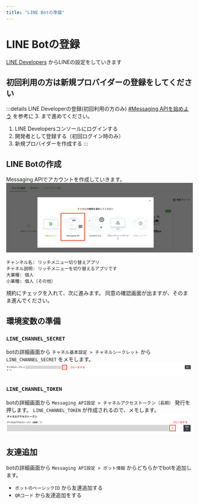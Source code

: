 ```yaml
---
title: "LINE Botの準備"
---
```


# LINE Botの登録

[LINE Developers](https://developers.line.biz/console/) からLINEの設定をしていきます

## 初回利用の方は新規プロバイダーの登録をしてください
:::details LINE Developerの登録(初回利用の方のみ)
[#Messaging APIを始めよう](https://developers.line.biz/ja/docs/messaging-api/getting-started/) を参考に 3. まで進めてください。

1. LINE Developersコンソールにログインする
2. 開発者として登録する（初回ログイン時のみ）
3. 新規プロバイダーを作成する
:::

## LINE Botの作成

Messaging APIでアカウントを作成していきます。
![](/images/books/line-rich-menu-handson/setup/create-line-bot-channel.png)

```text
チャンネル名: リッチメニュー切り替えアプリ
チャネル説明: リッチメニューを切り替えるアプリです
大業種: 個人
小業種: 個人（その他）
```

規約にチェックを入れて、次に進みます。
同意の確認画面が出ますが、そのまま進んでください。

## 環境変数の準備
### `LINE_CHANNEL_SECRET`

botの詳細画面から `チャネル基本設定 > チャネルシークレット` から `LINE_CHANNEL_SECRET` をメモします。
![](/images/books/line-rich-menu-handson/setup/channel-secret.png)

### `LINE_CHANNEL_TOKEN`

botの詳細画面から `Messaging API設定 > チャネルアクセストークン（長期）` 発行を押します。
`LINE_CHANNEL_TOKEN` が作成されるので、メモします。
![](/images/books/line-rich-menu-handson/setup/channel-access-token.png)

## 友達追加

botの詳細画面から `Messaging API設定 > ボット情報` からどちらかでbotを追加します。
- `ボットのベーシックID` から友達追加する
- `QRコード` から友達追加をする
